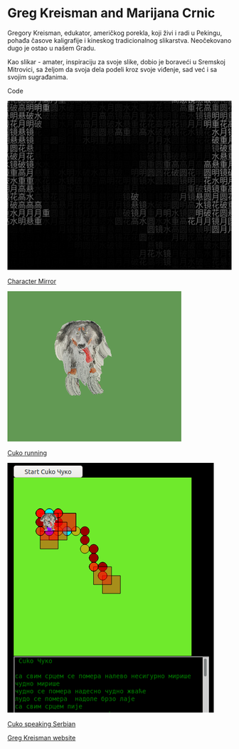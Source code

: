 # Greg Kreisman and Marijana Crnic

Gregory Kreisman, edukator, američkog porekla, koji živi i radi u Pekingu, pohađa časove kaligrafije i kineskog tradicionalnog slikarstva. Neočekovano dugo je ostao u našem Gradu. 

Kao slikar - amater, inspiraciju za svoje slike, dobio je boraveći u Sremskoj Mitrovici, sa željom da svoja dela podeli kroz svoje viđenje, sad već i sa svojim sugrađanima.

Code 

![chinaM.png](chinaM.png)

[Character Mirror](https://editor.p5js.org/greggelong/present/8JH7JMbxC)

![cuko1.png](cuko1.png)

[Cuko running](https://editor.p5js.org/greggelong/present/n9dLxS-cW)

![cfgCuko2.png](cfgCuko2.png)

[Cuko speaking Serbian](https://editor.p5js.org/greggelong/present/haExP3yi4)

[Greg Kreisman website](https://greggelong.github.io/)
